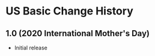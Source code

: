 US Basic Change History
====================

1.0 (2020 International Mother's Day)
-------------------------------------
* Initial release
